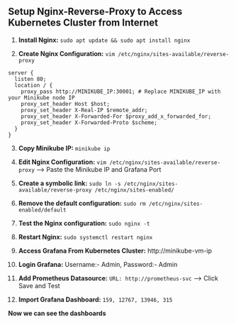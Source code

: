 ## Setup Nginx-Reverse-Proxy to Access Kubernetes Cluster from Internet

1. **Install Nginx:** ```sudo apt update && sudo apt install nginx```

2. **Create Nginx Configuration:** ```vim /etc/nginx/sites-available/reverse-proxy```
```
server {
  listen 80;
  location / {
    proxy_pass http://MINIKUBE_IP:30001; # Replace MINIKUBE_IP with your Minikube node IP
    proxy_set_header Host $host;
    proxy_set_header X-Real-IP $remote_addr;
    proxy_set_header X-Forwarded-For $proxy_add_x_forwarded_for;
    proxy_set_header X-Forwarded-Proto $scheme;
  }
}
```
3. **Copy Minikube IP:** ```minikube ip```

4. **Edit Nginx Configuration:** ```vim /etc/nginx/sites-available/reverse-proxy``` --> Paste the Minikube IP and Grafana Port

5. **Create a symbolic link:** ```sudo ln -s /etc/nginx/sites-available/reverse-proxy /etc/nginx/sites-enabled/```

6. **Remove the default configuration:** ```sudo rm /etc/nginx/sites-enabled/default```

7. **Test the Nginx configuration:** ```sudo nginx -t```

8. **Restart Nginx:** ```sudo systemctl restart nginx```

9. **Access Grafana From Kubernetes Cluster:** http://minikube-vm-ip

10. **Login Grafana:** Username:- Admin, Password:- Admin

11. **Add Prometheus Datasource:** ```URL: http://prometheus-svc``` --> Click Save and Test

12. **Import Grafana Dashboard:** ```159, 12767, 13946, 315```


**Now we can see the dashboards**

